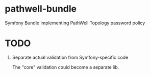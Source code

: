 # pathwell-bundle
Symfony Bundle implementing PathWell Topology password policy

# TODO
1. Separate actual validation from Symfony-specific code

    The "core" validation could become a separate lib.

